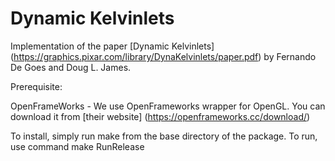 # Dynamic Kelvinlets

Implementation of the paper [Dynamic Kelvinlets] (https://graphics.pixar.com/library/DynaKelvinlets/paper.pdf) by Fernando De Goes and Doug L. James.

Prerequisite:

OpenFrameWorks - We use OpenFrameworks wrapper for OpenGL. You can download it from [their website] (https://openframeworks.cc/download/)

To install, simply run make from the base directory of the package.
To run, use command make RunRelease

